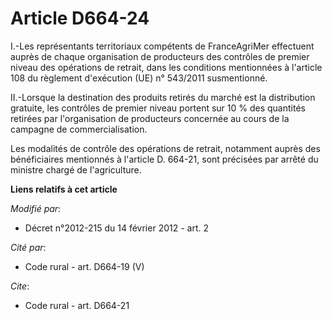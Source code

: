 # Article D664-24

I.-Les représentants territoriaux compétents de FranceAgriMer effectuent auprès de chaque organisation de producteurs des
contrôles de premier niveau des opérations de retrait, dans les conditions mentionnées à l'article 108 du règlement
d'exécution (UE) n° 543/2011 susmentionné. 

II.-Lorsque la destination des produits retirés du marché est la distribution gratuite, les contrôles de premier niveau
portent sur 10 % des quantités retirées par l'organisation de producteurs concernée au cours de la campagne de
commercialisation. 

Les modalités de contrôle des opérations de retrait, notamment auprès des bénéficiaires mentionnés à l'article D. 664-21,
sont précisées par arrêté du ministre chargé de l'agriculture.

**Liens relatifs à cet article**

_Modifié par_:

  - Décret n°2012-215 du 14 février 2012 - art. 2

_Cité par_:

  - Code rural - art. D664-19 (V)

_Cite_:

  - Code rural - art. D664-21
